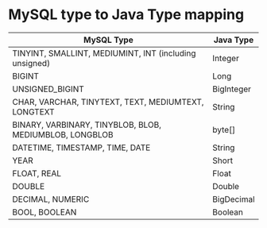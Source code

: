 # MySQL type to Java Type mapping

| MySQL Type                                              | Java Type  |
| ------------------------------------------------------- | ---------- |
| TINYINT, SMALLINT, MEDIUMINT, INT (including unsigned)  | Integer    |
| BIGINT                                                  | Long       |
| UNSIGNED_BIGINT                                         | BigInteger |
| CHAR, VARCHAR, TINYTEXT, TEXT, MEDIUMTEXT, LONGTEXT     | String     |
| BINARY, VARBINARY, TINYBLOB, BLOB, MEDIUMBLOB, LONGBLOB | byte[]     |
| DATETIME, TIMESTAMP, TIME, DATE                         | String     |
| YEAR                                                    | Short      |
| FLOAT, REAL                                             | Float      |
| DOUBLE                                                  | Double     |
| DECIMAL, NUMERIC                                        | BigDecimal |
| BOOL, BOOLEAN                                           | Boolean    |
